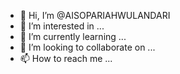 - 👋 Hi, I’m @AISOPARIAHWULANDARI
- 👀 I’m interested in ...
- 🌱 I’m currently learning ...
- 💞️ I’m looking to collaborate on ...
- 📫 How to reach me ...

<!---
AISOPARIAHWULANDARI/AISOPARIAHWULANDARI is a ✨ special ✨ repository because its `README.md` (this file) appears on your GitHub profile.
You can click the Preview link to take a look at your changes.
--->
